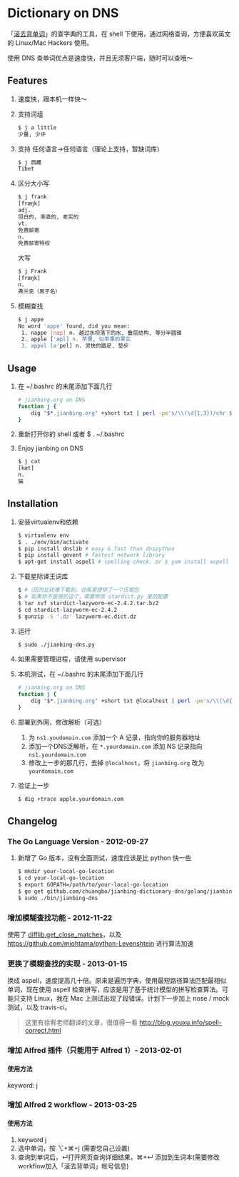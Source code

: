 # Dictionary on DNS

「[滚去背单词](http://jianbing.org)」的查字典的工具，在 shell 下使用，通过网络查询，方便喜欢英文的 Linux/Mac Hackers 使用。

使用 DNS 查单词优点是速度快，并且无须客户端，随时可以查哦～

## Features
1. 速度快，跟本机一样快～
1. 支持词组

    ```sh
    $ j a little
    少量, 少许
    ```
1. 支持 任何语言->任何语言（理论上支持，暂缺词库）

    ```sh
    $ j 西藏
    Tibet
    ```
1. 区分大小写

    ```sh
    $ j frank
    [fræŋk]
    adj.
    坦白的, 率直的, 老实的
    vt.
    免费邮寄
    n.
    免费邮寄特权
    ```

    大写

    ```sh
    $ j Frank
    [fræŋk]
    n.
    弗兰克（男子名）
    ```
1. 模糊查找

    ```sh
    $ j appe
    No word 'appe' found, did you mean:
     1. nappe [næp] n. 越过水坝落下的水, 叠层结构, 等分半圆锥
     2. apple ['æpl] n. 苹果, 似苹果的果实
     3. appel [ә'pel] n. 灵快的踏足, 垫步
    ```

## Usage

1. 在 ~/.bashrc 的末尾添加下面几行

    ```sh
    # jianbing.org on DNS
    function j {
        dig "$*.jianbing.org" +short txt | perl -pe's/\\(\d{1,3})/chr $1/eg; s/(^"|"$)//g'
    }
    ```

2. 重新打开你的 shell 或者 $ . ~/.bashrc

3. Enjoy jianbing on DNS

    ```sh
    $ j cat
    [kæt]
    n.
    猫
    ```

## Installation

1. 安装virtualenv和依赖

    ```sh
    $ virtualenv env
    $ . ./env/bin/activate
    $ pip install dnslib # easy & fast than dnspython
    $ pip install gevent # fastest network library
    $ apt-get install aspell # spelling check. or $ yum install aspell
    ```

1. 下载星际译王词库

    ```sh
    $ #（因为比较难下载到，仓库里提供了一个压缩包
    $ # 如果你不是用的这个，需要修改 stardict.py 里的配置
    $ tar xvf stardict-lazyworm-ec-2.4.2.tar.bz2
    $ cd stardict-lazyworm-ec-2.4.2
    $ gunzip -S '.dz' lazyworm-ec.dict.dz
    ```

1. 运行

    ```sh
    $ sudo ./jianbing-dns.py
    ```

1. 如果需要管理进程，请使用 supervisor

1. 本机测试，在 ~/.bashrc 的末尾添加下面几行

    ```sh
    # jianbing.org on DNS
    function j {
        dig "$*.jianbing.org" +short txt @localhost | perl -pe's/\\(\d{1,3})/chr $1/eg; s/(^"|"$)//g'
    }
    ```

1. 部署到外网，修改解析（可选）

   1. 为 `ns1.youdomain.com` 添加一个 A 记录，指向你的服务器地址
   1. 添加一个DNS泛解析，在 `*.yourdomain.com` 添加 NS 记录指向 `ns1.yourdomain.com`
   1. 修改上一步的那几行，去掉 `@localhost`，将 `jianbing.org` 改为 `yourdomain.com`


1. 验证上一步

    ```sh
    $ dig +trace apple.yourdomain.com
    ```

## Changelog

### The Go Language Version - 2012-09-27
1. 新增了 Go 版本，没有全面测试，速度应该是比 python 快一些

    ```sh
    $ mkdir your-local-go-location
    $ cd your-local-go-location
    $ export GOPATH=/path/to/your-local-go-location
    $ go get github.com/chuangbo/jianbing-dictionary-dns/golang/jianbing-dns
    $ sudo ./bin/jianbing-dns
    ```

### 增加模糊查找功能 - 2012-11-22
使用了 [difflib.get_close_matches](http://docs.python.org/2/library/difflib.html#difflib.get_close_matches)，以及 https://github.com/miohtama/python-Levenshtein 进行算法加速


### 更换了模糊查找的实现 - 2013-01-15
换成 aspell，速度提高几十倍。原来是遍历字典，使用最短路径算法匹配最相似单词，现在使用 aspell 检查拼写，应该是用了基于统计模型的拼写检查算法。可能只支持 Linux，我在 Mac 上测试出现了段错误。计划下一步加上 nose / mock 测试，以及 travis-ci。

> 这里有徐宥老师翻译的文章，很值得一看 <http://blog.youxu.info/spell-correct.html>


### 增加 Alfred 插件（只能用于 Alfred 1）- 2013-02-01
#### 使用方法
keyword: j

### 增加 Alfred 2 workflow - 2013-03-25
#### 使用方法
1. keyword j
2. 选中单词，按 ⌥+⌘+j (需要您自己设置)
3. 查询到单词后，↵打开网页查询详细结果，⌘+↵ 添加到生词本(需要修改workflow加入「滚去背单词」帐号信息)
